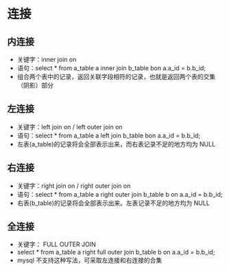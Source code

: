 # 连接

## 内连接

- 关键字：inner join on
- 语句：select \* from a_table a inner join b_table bon a.a_id = b.b_id;
- 组合两个表中的记录，返回关联字段相符的记录，也就是返回两个表的交集（阴影）部分

## 左连接

- 关键字：left join on / left outer join on
- 语句：select \* from a_table a left join b_table bon a.a_id = b.b_id;
- 左表(a_table)的记录将会全部表示出来，而右表记录不足的地方均为 NULL

## 右连接

- 关键字：right join on / right outer join on
- 语句：select \* from a_table a right outer join b_table b on a.a_id = b.b_id;
- 右表(b_table)的记录将会全部表示出来。左表记录不足的地方均为 NULL

## 全连接

- 关键字： FULL OUTER JOIN
- select \* from a_table a right full outer join b_table b on a.a_id = b.b_id;
- mysql 不支持这种写法，可采取左连接和右连接的合集
